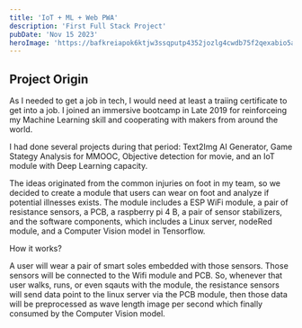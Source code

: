 ```yaml
---
title: 'IoT + ML + Web PWA'
description: 'First Full Stack Project'
pubDate: 'Nov 15 2023'
heroImage: 'https://bafkreiapok6ktjw3ssqputp4352jozlg4cwdb75f2qexabio5afzpgpd6u.ipfs.nftstorage.link/'
---
```


## Project Origin

As I needed to get a job in tech, I would need at least a traiing certificate to get into a job. I joined an immersive bootcamp 
in Late 2019 for reinforceing my Machine Learning skill and cooperating with makers from around the world.

I had done several projects during that period: Text2Img AI Generator, Game Stategy Analysis for MMOOC, Objective detection for movie, and an IoT module with Deep Learning capacity.

The ideas originated from the common injuries on foot in my team, so we decided to create a module that users can wear on foot and analyze if potential illnesses exists. The module includes a ESP WiFi module, a pair of resistance sensors, a PCB, a raspberry pi 4 B, a pair of sensor stabilizers, and the software components, which includes a Linux server, nodeRed module, and a Computer Vision model in Tensorflow.

How it works?

A user will wear a pair of smart soles embedded with those sensors. Those sensors will be connected to the Wifi module and PCB. So, whenever that user walks, runs, or even sqauts with the module, the resistance sensors will send data point to the linux server via the PCB module, then those data will be preprocessed as wave length image per second which finally consumed by the Computer Vision model. 